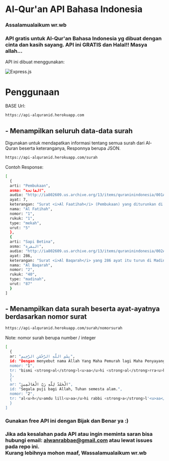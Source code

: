 # Al-Qur'an API Bahasa Indonesia
### Assalamualaikum wr.wb
### API gratis untuk Al-Qur'an Bahasa Indonesia yg dibuat dengan cinta dan kasih sayang. API ini GRATIS dan Halal!! Masya allah...

API ini dibuat menggunakan: <br>

<img alt="Express.js" src="https://img.shields.io/badge/express.js%20-%23404d59.svg?&style=for-the-badge"/>

# Penggunaan

BASE Url:
```bash
https://api-alquranid.herokuapp.com
```

## - Menampilkan seluruh data-data surah
Digunakan untuk mendapatkan informasi tentang semua surah dari Al-Quran beserta keteranganya, Responnya berupa JSON.
```bash
https://api-alquranid.herokuapp.com/surah
```
Contoh Response: 
```bash
[
  {
  arti: "Pembukaan",
  asma: "الفاتحة",
  audio: "http://ia802609.us.archive.org/13/items/quraninindonesia/001AlFaatihah.mp3",
  ayat: 7,
  keterangan: "Surat <i>Al Faatihah</i> (Pembukaan) yang diturunkan di Mekah dan terdiri dari 7 ayat adalah surat yang pertama-tama diturunkan dengan lengkap diantara surat-surat yang ada dalam Al Quran dan termasuk golongan surat Makkiyyah. Surat ini disebut <i>Al Faatihah</i> (Pembukaan), karena dengan surat inilah dibuka dan dimulainya Al Quran. Dinamakan <i>Ummul Quran</i> (induk Al Quran) atau <i>Ummul Kitaab</i> (induk Al Kitaab) karena dia merupakan induk dari semua isi Al Quran, dan karena itu diwajibkan membacanya pada tiap-tiap sembahyang.<br> Dinamakan pula <i>As Sab'ul matsaany</i> (tujuh yang berulang-ulang) karena ayatnya tujuh dan dibaca berulang-ulang dalam sholat.",
  nama: "Al Fatihah",
  nomor: "1",
  rukuk: "1",
  type: "mekah",
  urut: "5"
  },
  {
  arti: "Sapi Betina",
  asma: "البقرة",
  audio: "http://ia802609.us.archive.org/13/items/quraninindonesia/002AlBaqarah.mp3",
  ayat: 286,
  keterangan: "Surat <i>Al Baqarah</i> yang 286 ayat itu turun di Madinah yang sebahagian besar diturunkan pada permulaan tahun Hijrah, kecuali ayat 281 diturunkan di Mina pada Hajji wadaa' (hajji Nabi Muhammad s.a.w. yang terakhir). Seluruh ayat dari surat Al Baqarah termasuk golongan Madaniyyah, merupakan surat yang terpanjang di antara surat-surat Al Quran yang di dalamnya terdapat pula ayat yang terpancang (ayat 282). Surat ini dinamai <i>Al Baqarah</i> karena di dalamnya disebutkan kisah penyembelihan sapi betina yang diperintahkan Allah kepada Bani Israil (ayat 67 sampai dengan 74), dimana dijelaskan watak orang Yahudi pada umumnya. Dinamai <i>Fusthaatul-Quran</i> (puncak Al Quran) karena memuat beberapa hukum yang tidak disebutkan dalam surat yang lain. Dinamai juga surat <i>alif-laam-miim</i> karena surat ini dimulai dengan Alif-laam-miim.",
  nama: "Al Baqarah",
  nomor: "2",
  rukuk: "40",
  type: "madinah",
  urut: "87"
  }
]
```
## - Menampilkan data surah beserta ayat-ayatnya berdasarkan nomor surat
```bash
https://api-alquranid.herokuapp.com/surah/nomorsurah
```
Note: nomor surah berupa number / integer
```bash
[
  {
  ar: "بِسْمِ اللَّهِ الرَّحْمَٰنِ الرَّحِيمِ",
  id: "Dengan menyebut nama Allah Yang Maha Pemurah lagi Maha Penyayang.",
  nomor: "1",
  tr: "bismi <strong>al</strong>l<u>aa</u>hi <strong>al</strong>rra<u>h</u>m<u>aa</u>ni <strong>al</strong>rra<u>h</u>iim<strong>i</strong>"
  },
  {
  ar: "الْحَمْدُ لِلَّهِ رَبِّ الْعَالَمِينَ",
  id: "Segala puji bagi Allah, Tuhan semesta alam.",
  nomor: "2",
  tr: "al<u>h</u>amdu lill<u>aa</u>hi rabbi <strong>a</strong>l'<u>aa</u>lamiin<strong>a</strong>"
  }
]
```

### Gunakan free API ini dengan Bijak dan Benar ya :)
### Jika ada kesalahan pada API atau ingin meminta saran bisa hubungi email: alwanrabbae@gmail.com atau lewat issues pada repo ini.<br>Kurang lebihnya mohon maaf, Wassalamualaikum wr.wb
